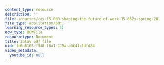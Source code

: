 ```yaml
---
content_type: resource
description: ''
file: /courses/res-15-003-shaping-the-future-of-work-15-662x-spring-2016/fd6b8165f588f6a1179aa0c4fc3dfd84_xDoe1HvHfbM.pdf
file_type: application/pdf
learning_resource_types: []
ocw_type: OCWFile
resourcetype: Document
title: 3play pdf file
uid: fd6b8165-f588-f6a1-179a-a0c4fc3dfd84
video_metadata:
  youtube_id: null
---
```

